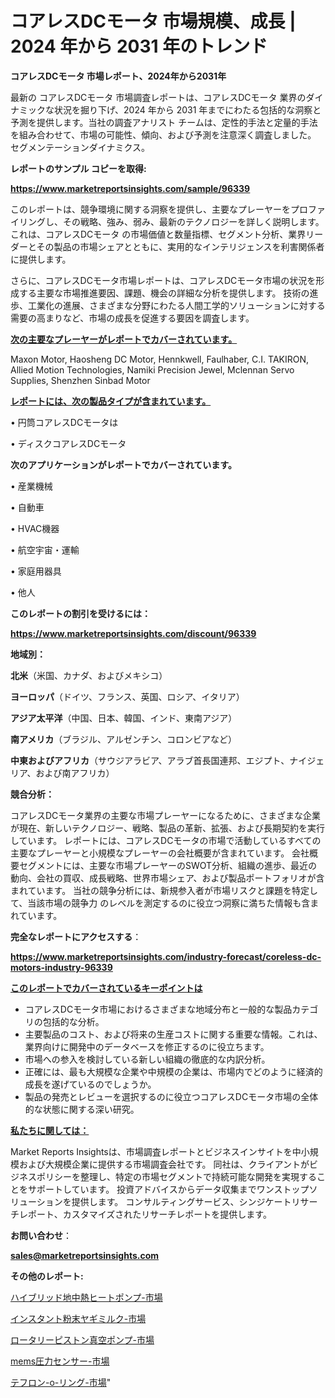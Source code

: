 # コアレスDCモータ 市場規模、成長 | 2024 年から 2031 年のトレンド

<strong>コアレスDCモータ 市場レポート、2024年から2031年</strong>

最新の コアレスDCモータ 市場調査レポートは、コアレスDCモータ 業界のダイナミックな状況を掘り下げ、2024 年から 2031 年までにわたる包括的な洞察と予測を提供します。当社の調査アナリスト チームは、定性的手法と定量的手法を組み合わせて、市場の可能性、傾向、および予測を注意深く調査しました。 セグメンテーションダイナミクス。



<strong>レポートのサンプル コピーを取得:</strong> <a href=https://www.marketreportsinsights.com/sample/96339>

<strong><u>https://www.marketreportsinsights.com/sample/96339</u></strong></a>

このレポートは、競争環境に関する洞察を提供し、主要なプレーヤーをプロファイリングし、その戦略、強み、弱み、最新のテクノロジーを詳しく説明します。 これは、コアレスDCモータ の市場価値と数量指標、セグメント分析、業界リーダーとその製品の市場シェアとともに、実用的なインテリジェンスを利害関係者に提供します。

さらに、コアレスDCモータ市場レポートは、コアレスDCモータ市場の状況を形成する主要な市場推進要因、課題、機会の詳細な分析を提供します。 技術の進歩、工業化の進展、さまざまな分野にわたる人間工学的ソリューションに対する需要の高まりなど、市場の成長を促進する要因を調査します。



<strong><u>次の主要なプレーヤーがレポートでカバーされています。</u></strong>

Maxon Motor, Haosheng DC Motor, Hennkwell, Faulhaber, C.I. TAKIRON, Allied Motion Technologies, Namiki Precision Jewel, Mclennan Servo Supplies, Shenzhen Sinbad Motor



<strong><u><b>レポートには、次の製品タイプが含まれています。</b></u></strong>

• 円筒コアレスDCモータは

• ディスクコアレスDCモータ



<strong><b>次のアプリケーションがレポートでカバーされています。</b></strong>

• 産業機械

• 自動車

•  HVAC機器

• 航空宇宙・運輸

• 家庭用器具

• 他人



<strong><b>このレポートの割引を受けるには：</b></strong><a href=https://www.marketreportsinsights.com/discount/96339>

<strong><u>https://www.marketreportsinsights.com/discount/96339</u></strong></a>



<strong>地域別：</strong>



<strong>北米</strong>（米国、カナダ、およびメキシコ）



<strong>ヨーロッパ</strong>（ドイツ、フランス、英国、ロシア、イタリア）



<strong>アジア太平洋</strong>（中国、日本、韓国、インド、東南アジア）



<strong>南アメリカ</strong>（ブラジル、アルゼンチン、コロンビアなど）



<strong>中東およびアフリカ</strong>（サウジアラビア、アラブ首長国連邦、エジプト、ナイジェリア、および南アフリカ）



<strong>競合分析：</strong>

コアレスDCモータ業界の主要な市場プレーヤーになるために、さまざまな企業が現在、新しいテクノロジー、戦略、製品の革新、拡張、および長期契約を実行しています。 レポートには、コアレスDCモータの市場で活動しているすべての主要なプレーヤーと小規模なプレーヤーの会社概要が含まれています。 会社概要セグメントには、主要な市場プレーヤーのSWOT分析、組織の進歩、最近の動向、会社の買収、成長戦略、世界市場シェア、および製品ポートフォリオが含まれています。 当社の競争分析には、新規参入者が市場リスクと課題を特定して、当該市場の競争力 のレベルを測定するのに役立つ洞察に満ちた情報も含まれています。



<strong>完全なレポートにアクセスする</strong>：

<a href=https://www.marketreportsinsights.com/industry-forecast/coreless-dc-motors-industry-96339>

<strong><u>https://www.marketreportsinsights.com/industry-forecast/coreless-dc-motors-industry-96339</u></strong></a>



<strong><u><b>このレポートでカバーされているキーポイントは</b></u></strong>
<ul>
  <li>コアレスDCモータ市場におけるさまざまな地域分布と一般的な製品カテゴリの包括的な分析。</li>
  <li>主要製品のコスト、および将来の生産コストに関する重要な情報。これは、業界向けに開発中のデータベースを修正するのに役立ちます。</li>
  <li>市場への参入を検討している新しい組織の徹底的な内訳分析。</li>
  <li>正確には、最も大規模な企業や中規模の企業は、市場内でどのように経済的成長を遂げているのでしょうか。</li>
  <li>製品の発売とレビューを選択するのに役立つコアレスDCモータ市場の全体的な状態に関する深い研究。</li>
</ul>


<strong><u><b>私たちに関しては：</b></u></strong>

Market Reports Insightsは、市場調査レポートとビジネスインサイトを中小規模および大規模企業に提供する市場調査会社です。 同社は、クライアントがビジネスポリシーを整理し、特定の市場セグメントで持続可能な開発を実現することをサポートしています。 投資アドバイスからデータ収集までワンストップソリューションを提供します。 コンサルティングサービス、シンジケートリサーチレポート、カスタマイズされたリサーチレポートを提供します。



<strong><b>お問い合わせ</b></strong>：

<a href=mailto:sales@marketreportsinsights.com>

<strong><u>sales@marketreportsinsights.com</u></strong></a>



<strong>その他のレポート:</strong>

<a href=https://www.linkedin.com/pulse/ハイブリッド地中熱ヒートポンプ-市場-2023-総利益と主要ベンダー-2030-pr-news-hub-lvwpf/>ハイブリッド地中熱ヒートポンプ-市場</a>

<a href=https://www.linkedin.com/pulse/インスタント粉末ヤギミルク-市場-2023-最新の-cagr-および成長分析-2030-pr-news-hub-vo68f/>インスタント粉末ヤギミルク-市場</a>

<a href=https://www.linkedin.com/pulse/ロータリーピストン真空ポンプ-市場-2023-swot-分析と成長率-2030-pr-news-hub-h2t7f/>ロータリーピストン真空ポンプ-市場</a>

<a href=https://www.linkedin.com/pulse/mems圧力センサー-市場-2023-年のダイナミクスとビジネストレンド-g84gf/>mems圧力センサー-市場</a>

<a href=https://www.linkedin.com/pulse/テフロン-o-リング-市場-2023-競争分析と事業成長-2030-pr-news-hub-dvhif/>テフロン-o-リング-市場</a>"

